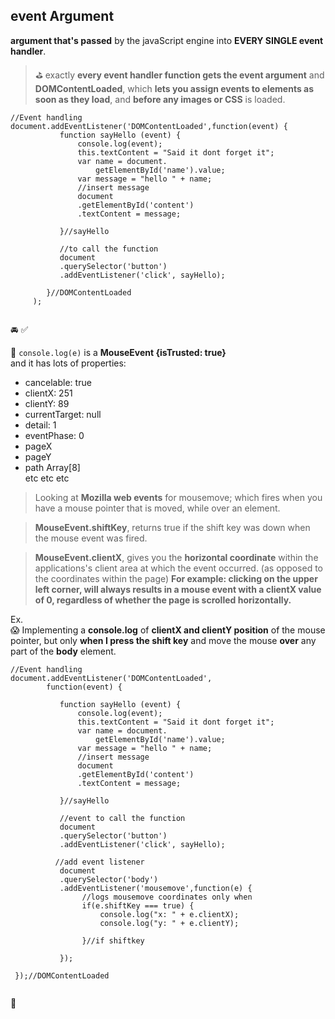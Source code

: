 ## event Argument
**argument that's passed** by the javaScript engine into
**EVERY SINGLE event handler**.
    
> :golf: exactly **every event handler function gets the event argument** and
> **DOMContentLoaded**, which **lets you assign events to elements as soon as
  they load**, and **before any images or CSS** is loaded.
  
````
//Event handling
document.addEventListener('DOMContentLoaded',function(event) {
           function sayHello (event) {
               console.log(event);
               this.textContent = "Said it dont forget it";
               var name = document.
                   getElementById('name').value;
               var message = "hello " + name;
               //insert message 
               document
               .getElementById('content')
               .textContent = message;
        
           }//sayHello    
           
           //to call the function
           document
           .querySelector('button')
           .addEventListener('click', sayHello);
             
        }//DOMContentLoaded
     );
   

````        
:oncoming_automobile: :white_check_mark:

:round_pushpin: `console.log(e)` is a **MouseEvent {isTrusted: true}**    
and it has lots of properties:
- cancelable: true
- clientX: 251
- clientY: 89
- currentTarget: null
- detail: 1
- eventPhase: 0
- pageX
- pageY
- path Array[8]   
etc etc etc    


> Looking at **Mozilla web events** for mousemove; which
fires when you have a mouse pointer that is moved, while over
an element.

> **MouseEvent.shiftKey**, returns true if the shift key was
> down when the mouse event was fired.

> **MouseEvent.clientX**, gives you the **horizontal coordinate**
> within the applications's client area at which the event
> occurred. (as opposed to the coordinates within the page)
> **For example: clicking on the upper left corner, will
> always results in a mouse event with a clientX value
> of 0, regardless of whether the page is scrolled horizontally.**


Ex.   
 :scream: Implementing a **console.log** of **clientX and clientY position** of
 the mouse pointer, but only **when I press the shift
 key** and move the mouse **over** any part of the **body**
 element.

     
````
//Event handling
document.addEventListener('DOMContentLoaded', 
        function(event) {
     
           function sayHello (event) {
               console.log(event);
               this.textContent = "Said it dont forget it";
               var name = document.
                   getElementById('name').value;
               var message = "hello " + name;
               //insert message 
               document
               .getElementById('content')
               .textContent = message;
        
           }//sayHello    
           
           //event to call the function
           document
           .querySelector('button')
           .addEventListener('click', sayHello);
             
          //add event listener
           document
           .querySelector('body')
           .addEventListener('mousemove',function(e) {
                //logs mousemove coordinates only when
                if(e.shiftKey === true) {
                    console.log("x: " + e.clientX);
                    console.log("y: " + e.clientY);
                
                }//if shiftkey
                
           });
     
 });//DOMContentLoaded
   

````           






:100:
